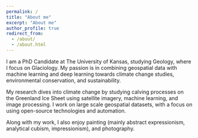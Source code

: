 ```yaml
---
permalink: /
title: "About me"
excerpt: "About me"
author_profile: true
redirect_from: 
  - /about/
  - /about.html
---
```


I am a PhD Candidate at The University of Kansas, studying Geology, where I focus on Glaciology. My passion is in combining geospatial data with machine learning and deep learning towards climate change studies, environmental conservation, and sustainability. 

My research dives into climate change by studying calving processes on the Greenland Ice Sheet using satellite imagery, machine learning, and image processing. I work on large scale geospatial datasets, with a focus on using open-source technologies and automation.

Along with my work, I also enjoy painting (mainly abstract expressionism, analytical cubism, impressionism), and photography.
